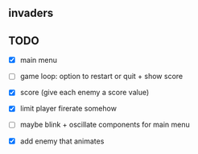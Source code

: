 ## invaders

## TODO

- [x] main menu
- [ ] game loop: option to restart or quit + show score
- [x] score (give each enemy a score value)
- [x] limit player firerate somehow
- [ ] maybe blink + oscillate components for main menu
- [x] add enemy that animates

